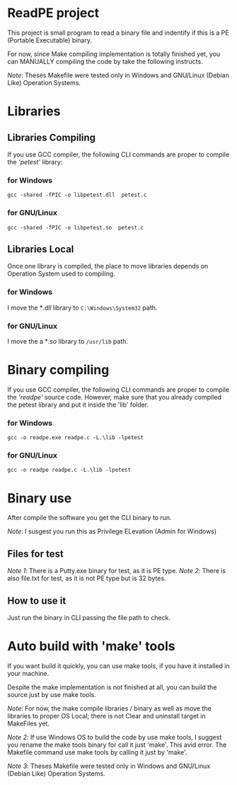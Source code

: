 # ReadPE project

This project is small program to read a binary file and indentify if this is a PE (Portable Executable) binary.

For now, since Make compiling implementation is totally finished yet, you can MANUALLY compiling the code by take the following instructs.

*Note*: Theses Makefile were tested only in Windows and GNU/Linux (Debian Like) Operation Systems.

# Libraries


## Libraries Compiling

If you use GCC compiler, the following CLI commands are proper to compile the *'petest'* library:

### for Windows


  `gcc -shared -fPIC -o libpetest.dll  petest.c`

### for GNU/Linux


  `gcc -shared -fPIC -o libpetest.so  petest.c` 


## Libraries Local

Once one library is compiled, the place to move libraries depends on Operation System used to compiling.


### for Windows

I move the **.dll* library to `C:\Windows\System32` path.


### for GNU/Linux

I move the a **.so* library to `/usr/lib` path.



# Binary compiling

If you use GCC compiler, the following CLI commands are proper to compile the *'readpe'* source code. 
However, make sure that you already compiled the petest library and put it inside the 'lib' folder.

### for Windows

  `gcc -o readpe.exe readpe.c -L.\lib -lpetest`

### for GNU/Linux

  `gcc -o readpe readpe.c -L.\lib -lpetest`



# Binary use

After compile the software you get the CLI binary to run.

*Note*: I susgest you run this as Privilege ELevation (Admin for Windows)

## Files for test
  
  *Note 1*: There is a Putty.exe binary for test, as it is PE type.
  *Note 2*: There is also file.txt for test, as it is not PE type but is 32 bytes.

## How to use it

Just run the binary in CLI passing the file path to check.



# Auto build with 'make' tools


If you want build it quickly, you can use make tools, if you have it installed in your machine.

Despite the make implementation is not finished at all, you can build the source just by use make tools.

*Note*: For now, the make compile libraries / binary as well as move the libraries to proper OS Local; there is not Clear and uninstall target in MakeFiles yet.

*Note 2*: If use Windows OS to build the code by use make tools, I suggest you rename the make tools binary for call it just 'make'. This avid error. The Makefile command use make tools by calling it just by 'make'.


*Note 3*: Theses Makefile were tested only in Windows and GNU/Linux (Debian Like) Operation Systems.




